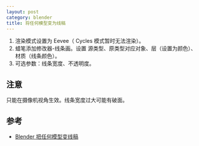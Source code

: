 ```yaml
---
layout: post
category: blender
title: 将任何模型变为线稿
---
```


1. 渲染模式设置为 Eevee（ Cycles 模式暂时无法渲染）。
2. 蜡笔添加修改器-线条画。设置 源类型、原类型对应对象、层（设置为颜色）、材质（线条颜色）。
3. 可选参数：线条宽度、不透明度。



## 注意

只能在摄像机视角生效。线条宽度过大可能有破面。



## 参考

- [Blender 把任何模型变线稿](https://www.bilibili.com/video/BV1DN4y1D7KN)